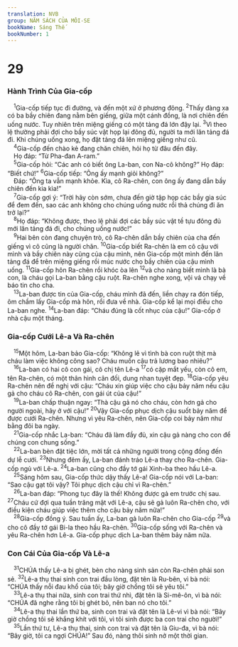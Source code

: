 ```yaml
---
translation: NVB
group: NĂM SÁCH CỦA MÔI-SE
bookName: Sáng Thế 
bookNumber: 1
---
```


<div class="title"><h1>29</h1><h3>Hành Trình Của Gia-cốp </h3></div>
<span class="verse sa_29_1"> <sup>1</sup>Gia-cốp tiếp tục đi đường, và đến một xứ ở phương đông. </span>
<span class="verse sa_29_2"><sup>2</sup>Thấy đàng xa có ba bầy chiên đang nằm bên giếng, giữa một cánh đồng, là nơi chiên đến uống nước. Tuy nhiên trên miệng giếng có một tảng đá lớn đậy lại. </span>
<span class="verse sa_29_3"><sup>3</sup>Vì theo lệ thường phải đợi cho bầy súc vật họp lại đông đủ, người ta mới lăn tảng đá đi. Khi chúng uống xong, họ đặt tảng đá lên miệng giếng như cũ. <br/></span>
<span class="verse sa_29_4"> <sup>4</sup>Gia-cốp đến chào kẻ đang chăn chiên, hỏi họ từ đâu đến đây. <br/> Họ đáp: “Từ Pha-đan A-ram.” <br/></span>
<span class="verse sa_29_5"> <sup>5</sup>Gia-cốp hỏi: “Các anh có biết ông La-ban, con Na-cô không?” Họ đáp: “Biết chứ!” </span>
<span class="verse sa_29_6"><sup>6</sup>Gia-cốp tiếp: “Ông ấy mạnh giỏi không?” <br/> Đáp: “Ông ta vẫn mạnh khỏe. Kìa, cô Ra-chên, con ông ấy đang dẫn bầy chiên đến kia kìa!” <br/></span>
<span class="verse sa_29_7"> <sup>7</sup>Gia-cốp gợi ý: “Trời hãy còn sớm, chưa đến giờ tập họp các bầy gia súc để đem đến, sao các anh không cho chúng uống nước rồi thả chúng đi ăn trở lại?” <br/></span>
<span class="verse sa_29_8"> <sup>8</sup>Họ đáp: “Không được, theo lệ phải đợi các bầy súc vật tề tựu đông đủ mới lăn tảng đá đi, cho chúng uống nước!” <br/></span>
<span class="verse sa_29_9"> <sup>9</sup>Hai bên còn đang chuyện trò, cô Ra-chên dẫn bầy chiên của cha đến giếng vì cô cũng là người chăn. </span>
<span class="verse sa_29_10"><sup>10</sup>Gia-cốp biết Ra-chên là em cô cậu với mình và bầy chiên này cũng của cậu mình, nên Gia-cốp một mình đến lăn tảng đá để trên miệng giếng rồi múc nước cho bầy chiên của cậu mình uống. </span>
<span class="verse sa_29_11"><sup>11</sup>Gia-cốp hôn Ra-chên rồi khóc òa lên </span>
<span class="verse sa_29_12"><sup>12</sup>và cho nàng biết mình là bà con, là cháu gọi La-ban bằng cậu ruột. Ra-chên nghe xong, vội vả chạy về báo tin cho cha. <br/></span>
<span class="verse sa_29_13"> <sup>13</sup>La-ban được tin của Gia-cốp, cháu mình đã đến, liền chạy ra đón tiếp, ôm chầm lấy Gia-cốp mà hôn, rồi đưa về nhà. Gia-cốp kể lại mọi điều cho La-ban nghe. </span>
<span class="verse sa_29_14"><sup>14</sup>La-ban đáp: “Cháu đúng là cốt nhục của cậu!” Gia-cốp ở nhà cậu một tháng. <br/></span>
<div class="title"><h3>Gia-cốp Cưới Lê-a Và Ra-chên </h3></div>
<span class="verse sa_29_15"> <sup>15</sup>Một hôm, La-ban bảo Gia-cốp: “Không lẽ vì tình bà con ruột thịt mà cháu làm việc không công sao? Cháu muốn cậu trả lương bao nhiêu?” <br/></span>
<span class="verse sa_29_16"> <sup>16</sup>La-ban có hai cô con gái, cô chị tên Lê-a </span>
<span class="verse sa_29_17"><sup>17</sup>có cặp mắt yếu, còn cô em, tên Ra-chên, có một thân hình cân đối, dung nhan tuyệt đẹp. </span>
<span class="verse sa_29_18"><sup>18</sup>Gia-cốp yêu Ra-chên nên đề nghị với cậu: “Cháu xin giúp việc cho cậu bảy năm nếu cậu gả cho cháu cô Ra-chên, con gái út của cậu!” <br/></span>
<span class="verse sa_29_19"> <sup>19</sup>La-ban chấp thuận ngay: “Thà cậu gả nó cho cháu, còn hơn gả cho người ngoài, hãy ở với cậu!” </span>
<span class="verse sa_29_20"><sup>20</sup>Vậy Gia-cốp phục dịch cậu suốt bảy năm để được cưới Ra-chên. Nhưng vì yêu Ra-chên, nên Gia-cốp coi bảy năm như bằng đôi ba ngày. <br/></span>
<span class="verse sa_29_21"> <sup>21</sup>Gia-cốp nhắc La-ban: “Cháu đã làm đầy đủ, xin cậu gả nàng cho con để chúng con chung sống.” <br/></span>
<span class="verse sa_29_22"> <sup>22</sup>La-ban bèn đặt tiệc lớn, mời tất cả những người trong cộng đồng đến dự lễ cưới. </span>
<span class="verse sa_29_23"><sup>23</sup>Nhưng đêm ấy, La-ban đánh tráo Lê-a thay cho Ra-chên. Gia-cốp ngủ với Lê-a. </span>
<span class="verse sa_29_24"><sup>24</sup>La-ban cũng cho đầy tớ gái Xinh-ba theo hầu Lê-a. <br/></span>
<span class="verse sa_29_25"> <sup>25</sup>Sáng hôm sau, Gia-cốp thức dậy thấy Lê-a! Gia-cốp nói với La-ban: “Sao cậu gạt tôi vậy? Tôi phục dịch cậu chỉ vì Ra-chên.” <br/></span>
<span class="verse sa_29_26"> <sup>26</sup>La-ban đáp: “Phong tục đây là thế! Không được gả em trước chị sau. </span>
<span class="verse sa_29_27"><sup>27</sup>Cháu cứ đợi qua tuần trăng mật với Lê-a, cậu sẽ gả luôn Ra-chên cho, với điều kiện cháu giúp việc thêm cho cậu bảy năm nữa!” <br/></span>
<span class="verse sa_29_28"> <sup>28</sup>Gia-cốp đồng ý. Sau tuần ấy, La-ban gả luôn Ra-chên cho Gia-cốp </span>
<span class="verse sa_29_29"><sup>29</sup>và cho cô đầy tớ gái Bi-la theo hầu Ra-chên. </span>
<span class="verse sa_29_30"><sup>30</sup>Gia-cốp sống với Ra-chên và yêu Ra-chên hơn Lê-a. Gia-cốp phục dịch La-ban thêm bảy năm nữa. <br/></span>
<div class="title"><h3>Con Cái Của Gia-cốp Và Lê-a </h3></div>
<span class="verse sa_29_31"> <sup>31</sup>CHÚA thấy Lê-a bị ghét, bèn cho nàng sinh sản còn Ra-chên phải son sẻ. </span>
<span class="verse sa_29_32"><sup>32</sup>Lê-a thụ thai sinh con trai đầu lòng, đặt tên là Ru-bên, vì bà nói: “CHÚA thấy nỗi đau khổ của tôi; bây giờ chồng tôi sẽ yêu tôi.” <br/></span>
<span class="verse sa_29_33"> <sup>33</sup>Lê-a thụ thai nữa, sinh con trai thứ nhì, đặt tên là Si-mê-ôn, vì bà nói: “CHÚA đã nghe rằng tôi bị ghét bỏ, nên ban nó cho tôi.” <br/></span>
<span class="verse sa_29_34"> <sup>34</sup>Lê-a thụ thai lần thứ ba, sinh con trai và đặt tên là Lê-vi vì bà nói: “Bây giờ chồng tôi sẽ khắng khít với tôi, vì tôi sinh được ba con trai cho người!” <br/></span>
<span class="verse sa_29_35"> <sup>35</sup>Lần thứ tư, Lê-a thụ thai, sinh con trai và đặt tên là Giu-đa, vì bà nói: “Bây giờ, tôi ca ngợi CHÚA!” Sau đó, nàng thôi sinh nở một thời gian. <br/></span>
